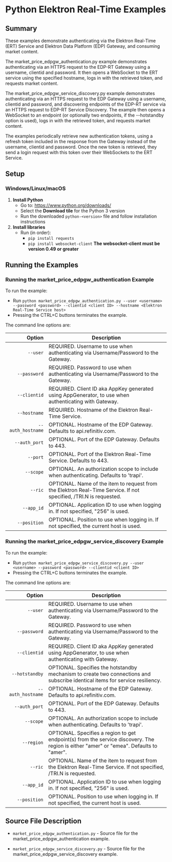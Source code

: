 # Python Elektron Real-Time Examples
## Summary

These examples demonstrate authenticating via the Elektron Real-Time (ERT)
Service and Elektron Data Platform (EDP) Gateway, and consuming market content.

The market\_price\_edpgw\_authentication.py example demonstrates authenticating via an
HTTPS request to the EDP-RT Gateway using a username, clientid and password. It then
opens a WebSocket to the ERT service using the specified hostname, logs in with
the retrieved token, and requests market content.

The market\_price\_edpgw\_service\_discovery.py example demonstrates authenticating via an
HTTPS request to the EDP Gateway using a username, clientid and password, and discovering
endpoints of the EDP-RT service via an HTTPS request to EDP-RT Service
Discovery.  The example then opens a WebSocket to an endpoint (or optionally
two endpoints, if the --hotstandby option is used), logs in with the retrieved
token, and requests market content.

The examples periodically retrieve new authentication tokens, using a refresh
token included in the response from the Gateway instead of the username, clientid and
password. Once the new token is retrieved, they send a login request with this
token over their WebSockets to the ERT Service.

## Setup 
### Windows/Linux/macOS
1. __Install Python__
    - Go to: <https://www.python.org/downloads/>
    - Select the __Download tile__ for the Python 3 version
    - Run the downloaded `python-<version>` file and follow installation instructions
2. __Install libraries__
    - Run (in order):
      - `pip install requests`
      - `pip install websocket-client`
	  **The websocket-client must be version 0.49 or greater**

## Running the Examples

### Running the market\_price\_edpgw\_authentication Example

To run the example:
- Run `python market_price_edpgw_authentication.py --user <username> --password <password> --clientid <client ID> --hostname <Elektron Real-Time Service host>`
- Pressing the CTRL+C buttons terminates the example.

The command line options are:

Option           |Description|
----------------:|-----------|
`--user`         | REQUIRED. Username to use when authenticating via Username/Password to the Gateway.
`--password`     | REQUIRED. Password to use when authenticating via Username/Password to the Gateway.
`--clientid`     | REQUIRED. Client ID aka AppKey generated using AppGenerator, to use when authenticating with Gateway.
`--hostname`     | REQUIRED. Hostname of the Elektron Real-Time Service.
`--auth_hostname`| OPTIONAL. Hostname of the EDP Gateway. Defaults to api.refinitiv.com.
`--auth_port`    | OPTIONAL. Port of the EDP Gateway. Defaults to 443.
`--port`         | OPTIONAL. Port of the Elektron Real-Time Service. Defaults to 443.
`--scope`        | OPTIONAL. An authorization scope to include when authenticating. Defaults to 'trapi'.
`--ric`          | OPTIONAL. Name of the item to request from the Elektron Real-Time Service. If not specified, /TRI.N is requested.
`--app_id`       | OPTIONAL. Application ID to use when logging in. If not specified, "256" is used.
`--position`     | OPTIONAL. Position to use when logging in. If not specified, the current host is used.

### Running the market\_price\_edpgw\_service\_discovery Example

To run the example:
- Run `python market_price_edpgw_service_discovery.py --user <username> --password <password> --clientid <client ID>`
- Pressing the CTRL+C buttons terminates the example.

The command line options are:

Option           |Description|
----------------:|-----------|
`--user`         | REQUIRED. Username to use when authenticating via Username/Password to the Gateway.
`--password`     | REQUIRED. Password to use when authenticating via Username/Password to the Gateway.
`--clientid`     | REQUIRED. Client ID aka AppKey generated using AppGenerator, to use when authenticating with Gateway.
`--hotstandby`   | OPTIONAL. Specifies the hotstandby mechanism to create two connections and subscribe identical items for service resiliency.
`--auth_hostname`| OPTIONAL. Hostname of the EDP Gateway. Defaults to api.refinitiv.com.
`--auth_port`    | OPTIONAL. Port of the EDP Gateway. Defaults to 443.
`--scope`        | OPTIONAL. An authorization scope to include when authenticating. Defaults to 'trapi'.
`--region`       | OPTIONAL. Specifies a region to get endpoint(s) from the service discovery. The region is either "amer" or "emea". Defaults to "amer".
`--ric`          | OPTIONAL. Name of the item to request from the Elektron Real-Time Service. If not specified, /TRI.N is requested.
`--app_id`       | OPTIONAL. Application ID to use when logging in. If not specified, "256" is used.
`--position`     | OPTIONAL. Position to use when logging in. If not specified, the current host is used.

## Source File Description

* `market_price_edpgw_authentication.py` - Source file for the market\_price\_edpgw\_authentication example.

* `market_price_edpgw_service_discovery.py` - Source file for the market\_price\_edpgw\_service\_discovery example.
